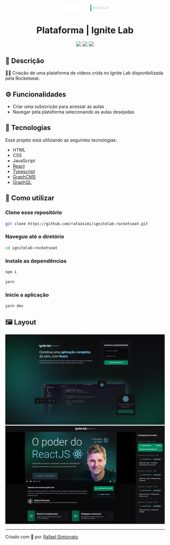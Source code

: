 <p align='center'><img width='150' src="./.github/logo.png"/></p>
<h1 align='center'>Plataforma | Ignite Lab</h1>
<p align='center'>
<img src="https://img.shields.io/github/repo-size/rafaasimi/ignitelab-rocketseat?color=00875F">
<img src="https://img.shields.io/github/languages/count/rafaasimi/ignitelab-rocketseat?color=00875F">
<img src="https://img.shields.io/github/last-commit/rafaasimi/ignitelab-rocketseat?color=00875F">
</p>

## 🔖 Descrição
<p>👨‍💻 Criação de uma plataforma de vídeos crida no Ignite Lab disponibilizada pela Rocketseat.<p>

## ⚙️ Funcionalidades
- Criar uma subscrição para acessar as aulas
- Navegar pela plataforma selecionando as aulas desejadas

## 🚀 Tecnologias
Esse projeto está utilizando as seguintes tecnologias:
- HTML
- CSS
- JavaScript
- [React](https://vitejs.dev/)
- [Typescript](https://www.typescriptlang.org/)
- [GraphCMS](https://graphcms.com/)
- [GraphQL](https://graphql.org/)


## 🎲 Como utilizar
### Clone esse repositório
```bash
git clone https://github.com/rafaasimi/ignitelab-rocketseat.git
```
### Navegue até o diretório
```bash
cd ignitelab-rocketseat
```
### Instale as dependências
```bash
npm i
```
```bash
yarn
```
### Inicie a aplicação
```bash
yarn dev
```


## 🖼️ Layout
<img src=".github/tela-subscriber.png">
<img src=".github/tela-lessons.png">

---
<p>Criado com 💙 por <a href='https://github.com/rafaasimi/' target='_blank'>Rafael Simionato</a></p>